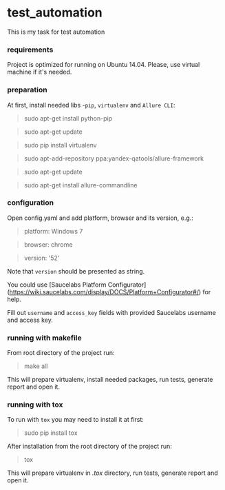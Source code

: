 # test_automation
This is my task for test automation

### requirements
Project is optimized for running on Ubuntu 14.04. Please, use virtual machine if it's needed.

### preparation
At first, install needed libs -`pip`, `virtualenv` and `Allure CLI`:
> sudo apt-get install python-pip

> sudo apt-get update

> sudo pip install virtualenv

 > sudo apt-add-repository ppa:yandex-qatools/allure-framework

 > sudo apt-get update

 > sudo apt-get install allure-commandline

### configuration
Open config.yaml and add platform, browser and its version, e.g.:
> platform:  Windows 7

> browser: chrome

> version: '52'

Note that `version` should be presented as string.

You could use [Saucelabs Platform Configurator] (https://wiki.saucelabs.com/display/DOCS/Platform+Configurator#/) for help.

Fill out `username` and `access_key` fields with provided Saucelabs username and access key.

### running with makefile
From root directory of the project run:
> make all

This will prepare virtualenv, install needed packages, run tests, generate report and open it.

### running with tox
To run with `tox` you may need to install it at first:
> sudo pip install tox

After installation from the root directory of the project run:
> tox

This will prepare virtualenv in *.tox* directory, run tests, generate report and open it.
